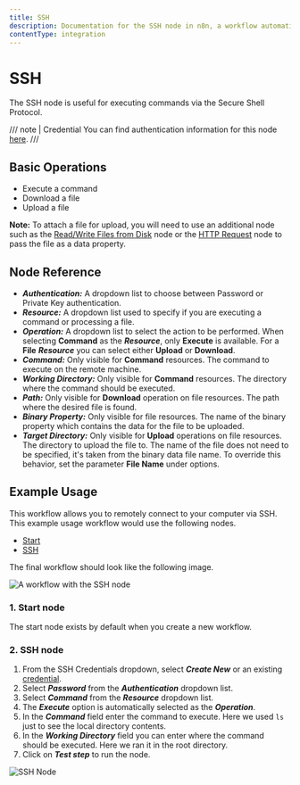 ```yaml
---
title: SSH
description: Documentation for the SSH node in n8n, a workflow automation platform. Includes guidance on usage, and links to examples.
contentType: integration
---
```


# SSH

The SSH node is useful for executing commands via the Secure Shell Protocol.

/// note | Credential
You can find authentication information for this node [here](/integrations/builtin/credentials/ssh/).
///

## Basic Operations

- Execute a command
- Download a file
- Upload a file

**Note:** To attach a file for upload, you will need to use an additional node such as the [Read/Write Files from Disk](/integrations/builtin/core-nodes/n8n-nodes-base.filesreadwrite/) node or the [HTTP Request](/integrations/builtin/core-nodes/n8n-nodes-base.httprequest/) node to pass the file as a data property.

## Node Reference

- ***Authentication:*** A dropdown list to choose between Password or Private Key authentication.
- ***Resource:*** A dropdown list used to specify if you are executing a command or processing a file.
- ***Operation:*** A dropdown list to select the action to be performed. When selecting **Command** as the ***Resource***, only **Execute** is available. For a **File** ***Resource*** you can select either **Upload** or **Download**.
- ***Command:*** Only visible for **Command** resources. The command to execute on the remote machine.
- ***Working Directory:*** Only visible for **Command** resources. The directory where the command should be executed.
- ***Path:*** Only visible for **Download** operation on file resources. The path where the desired file is found.
- ***Binary Property:*** Only visible for file resources. The name of the binary property which contains the data for the file to be uploaded.
- ***Target Directory:*** Only visible for **Upload** operations on file resources. The directory to upload the file to. The name of the file does not need to be specified, it's taken from the binary data file name. To override this behavior, set the parameter **File Name** under options.


## Example Usage

This workflow allows you to remotely connect to your computer via SSH. This example usage workflow would use the following nodes.
- [Start](/integrations/builtin/core-nodes/n8n-nodes-base.start/)
- [SSH]()

The final workflow should look like the following image.

![A workflow with the SSH node](/_images/integrations/builtin/core-nodes/ssh/workflow.png)

### 1. Start node

The start node exists by default when you create a new workflow.

### 2. SSH node

1. From the SSH Credentials dropdown, select ***Create New*** or an existing [credential](/integrations/builtin/credentials/ssh/).
2. Select ***Password*** from the ***Authentication*** dropdown list.
3. Select ***Command*** from the ***Resource*** dropdown list.
4. The ***Execute*** option is automatically selected as the ***Operation***.
5. In the ***Command*** field enter the command to execute. Here we used `ls` just to see the local directory contents.
6. In the ***Working Directory*** field you can enter where the command should be executed. Here we ran it in the root directory.
7. Click on ***Test step*** to run the node.

![SSH Node](/_images/integrations/builtin/core-nodes/ssh/ssh_node.png)


